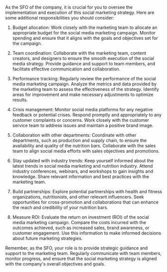 As the SFO of the company, it is crucial for you to oversee the implementation and execution of this social marketing strategy. Here are some additional responsibilities you should consider:

1. Budget allocation: Work closely with the marketing team to allocate an appropriate budget for the social media marketing campaign. Monitor spending and ensure that it aligns with the goals and objectives set for the campaign.

2. Team coordination: Collaborate with the marketing team, content creators, and designers to ensure the smooth execution of the social media strategy. Provide guidance and support to team members, and facilitate effective communication and collaboration.

3. Performance tracking: Regularly review the performance of the social media marketing campaign. Analyze the metrics and data provided by the marketing team to assess the effectiveness of the strategy. Identify areas for improvement and make necessary adjustments to optimize results.

4. Crisis management: Monitor social media platforms for any negative feedback or potential crises. Respond promptly and appropriately to any customer complaints or concerns. Work closely with the customer service team to address issues and maintain a positive brand image.

5. Collaboration with other departments: Coordinate with other departments, such as production and supply chain, to ensure the availability and quality of the nutrition bars. Collaborate with the sales team to align social media efforts with sales objectives and promotions.

6. Stay updated with industry trends: Keep yourself informed about the latest trends in social media marketing and nutrition industry. Attend industry conferences, webinars, and workshops to gain insights and knowledge. Share relevant information and best practices with the marketing team.

7. Build partnerships: Explore potential partnerships with health and fitness organizations, nutritionists, and other relevant influencers. Seek opportunities for cross-promotion and collaborations that can enhance the reach and credibility of your nutrition bars.

8. Measure ROI: Evaluate the return on investment (ROI) of the social media marketing campaign. Compare the costs incurred with the outcomes achieved, such as increased sales, brand awareness, or customer engagement. Use this information to make informed decisions about future marketing strategies.

Remember, as the SFO, your role is to provide strategic guidance and support to the marketing team. Regularly communicate with team members, monitor progress, and ensure that the social marketing strategy is aligned with the company's overall objectives and goals.